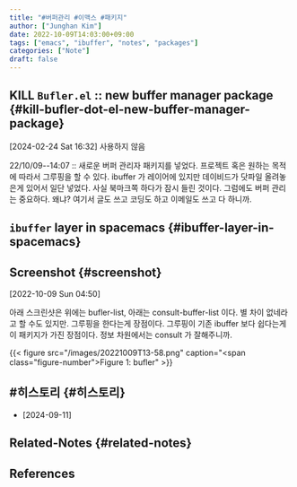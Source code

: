 ```yaml
---
title: "#버퍼관리 #이맥스 #패키지"
author: ["Junghan Kim"]
date: 2022-10-09T14:03:00+09:00
tags: ["emacs", "ibuffer", "notes", "packages"]
categories: ["Note"]
draft: false
---
```


## KILL `Bufler.el` :: new buffer manager package {#kill-bufler-dot-el-new-buffer-manager-package}

<span class="timestamp-wrapper"><span class="timestamp">[2024-02-24 Sat 16:32] </span></span> 사용하지 않음

22/10/09--14:07 :: 새로운 버퍼 관리자 패키지를 넣었다. 프로젝트 혹은 원하는 목적에 따라서 그루핑을 할 수 있다. ibuffer 가 레이어에 있지만 데이비드가 닷파일 올려놓은게 있어서 일단 넣었다. 사실 북마크쪽 하다가 잠시 들린 것이다. 그럼에도 버퍼 관리는 중요하다. 왜냐? 여기서 글도 쓰고 코딩도 하고 이메일도 쓰고 다 하니까.


## `ibuffer` layer in spacemacs {#ibuffer-layer-in-spacemacs}


## Screenshot {#screenshot}

<span class="timestamp-wrapper"><span class="timestamp">[2022-10-09 Sun 04:50]</span></span>

아래 스크린샷은 위에는 bufler-list, 아래는 consult-buffer-list 이다. 별 차이 없네라고 할 수도 있지만. 그루핑을 한다는게 장점이다. 그루핑이 기존 ibuffer 보다 쉽다는게 이 패키지가 가진 장점이다. 정보 차원에서는 consult 가 잘해주니까.

{{< figure src="/images/20221009T13-58.png" caption="<span class=\"figure-number\">Figure 1: </span>bufler" >}}


## #히스토리 {#히스토리}

-   [2024-09-11]


## Related-Notes {#related-notes}

## References

<style>.csl-entry{text-indent: -1.5em; margin-left: 1.5em;}</style><div class="csl-bib-body">
</div>
